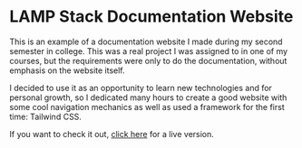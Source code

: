 # LAMP Stack Documentation Website
This is an example of a documentation website I made during my second semester in college. This was a real project I was assigned to in one of my courses, but the requirements were only to do the documentation, without emphasis on the website itself. 

I decided to use it as an opportunity to learn new technologies and for personal growth, so I dedicated many hours to create a good website with some cool navigation mechanics as well as used a framework for the first time: Tailwind CSS.

If you want to check it out, [click here](https://luccalaz.github.io/documentation-website-project) for a live version.
